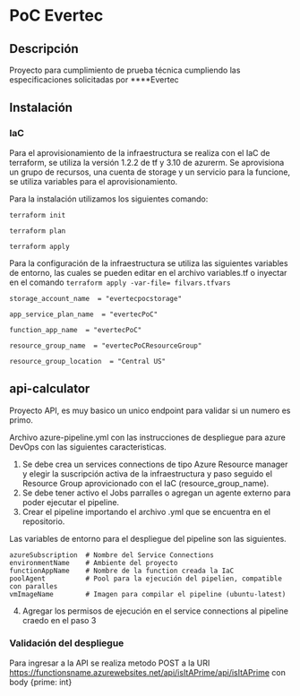 # PoC Evertec

## Descripción

Proyecto para cumplimiento de prueba técnica cumpliendo las especificaciones solicitadas por \*\*\*\*Evertec

## Instalación

### IaC

Para el aprovisionamiento de la infraestructura se realiza con el IaC de terraform, se utiliza la versión 1.2.2 de tf y 3.10 de azurerm. Se aprovisiona un grupo de recursos, una cuenta de storage y un servicio para la funcione, se utiliza variables para el aprovisionamiento.

Para la instalación utilizamos los siguientes comando:

```
terraform init

terraform plan

terraform apply
```

Para la configuración de la infraestructura se utiliza las siguientes variables de entorno, las cuales se pueden editar en el archivo variables.tf o inyectar en el comando `terraform apply -var-file= filvars.tfvars`

```
storage_account_name  = "evertecpocstorage"

app_service_plan_name  = "evertecPoC"

function_app_name  = "evertecPoC"

resource_group_name  = "evertecPoCResourceGroup"

resource_group_location  = "Central US"
```

## api-calculator

Proyecto API, es muy basico un unico endpoint para validar si un numero es primo.

Archivo azure-pipeline.yml con las instrucciones de despliegue para azure DevOps con las siguientes caracteristicas.

1. Se debe crea un services connections de tipo Azure Resource manager y elegir la suscripción activa de la infraestructura y paso seguido el Resource Group aprovicionado con el IaC (resource_group_name).
2. Se debe tener activo el Jobs parralles o agregan un agente externo para poder ejecutar el pipeline.
3. Crear el pipeline importando el archivo .yml que se encuentra en el repositorio.

Las variables de entorno para el despliegue del pipeline son las siguientes.

```
azureSubscription  # Nombre del Service Connections
environmentName    # Ambiente del proyecto
functionAppName    # Nombre de la function creada la IaC
poolAgent          # Pool para la ejecución del pipelien, compatible con paralles
vmImageName        # Imagen para compilar el pipeline (ubuntu-latest)
```

4. Agregar los permisos de ejecución en el service connections al pipeline craedo en el paso 3

### Validación del despliegue

Para ingresar a la API se realiza metodo POST a la URI https://functionsname.azurewebsites.net/api/isItAPrime/api/isItAPrime con body {prime: int}
